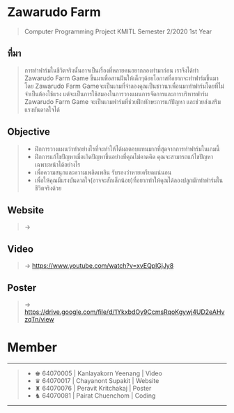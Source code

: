 # Zawarudo Farm
> Computer Programming Project KMITL Semester 2/2020 1st Year
## ที่มา
> การทำฟาร์มในชีวิตจริงนั้นอาจเป็นเรื่องที่หลายคนอยากลองทำมาก่อน เราจึงได้ทำ Zawarudo Farm Game ขึ้นมาเพื่อสานฝันให้เด็กๆด้อยโอกาสที่อยากจะทำฟาร์มขึ้นมา โดย Zawarudo Farm Gameจะเป็นเกมที่จำลองคุณเป็นชาวนาเพื่อนมาทำฟาร์มโดยที่ไม่จำเป็นต้องใช้แรง แต่จะเป็นการใช้สมองในการวางแผนการจัดการและการบริหารฟาร์ม Zawarudo Farm Game จะเป็นเกมฟาร์มที่ช่วยฝึกทักษะการแก้ปัญหา และช่วยส่งเสริมแรงบันดาลใจได้
## Objective
> * ฝึกการวางแผนว่าทำอย่างไรที่จะทำให้ได้ผลตอบแทนมากที่สุดจากการทำฟาร์มในเกมนี้
> * ฝึกการแก้ไขปัญหาเมื่อเกิดปัญหาขึ้นอย่างที่คุณไม่คาดคิด คุณจะสามารถแก้ไขปัญหาเฉพาะหน้าได้อย่างไร
> * เพื่อความสนุกและความเพลิดเพลิน รับรองว่าหายเครียดแน่นอน
> * เพื่อให้คุณมีแรงบันดาลใจ(อาจจะสักเล็กน้อย)ที่อยากทำให้คุณได้ลองปลูกผักทำฟาร์มในชีวิตจริงด้วย
## Website
> → 
## Video
> → https://www.youtube.com/watch?v=xvEQplGjJy8
## Poster
> → https://drive.google.com/file/d/1YkxbdOy9CcmsRqoKgywj4UD2eAHvzqTn/view
# Member
-----------------------------------------------------------------------
> * ♚ 64070005 | Kanlayakorn Yeenang  | Video
> * ♛ 64070017 | Chayanont Supakit    | Website
> * ♜ 64070076 | Peravit Kritchakaj   | Poster
> * ♞ 64070081 | Pairat Chuenchom     | Coding
-----------------------------------------------------------------------
